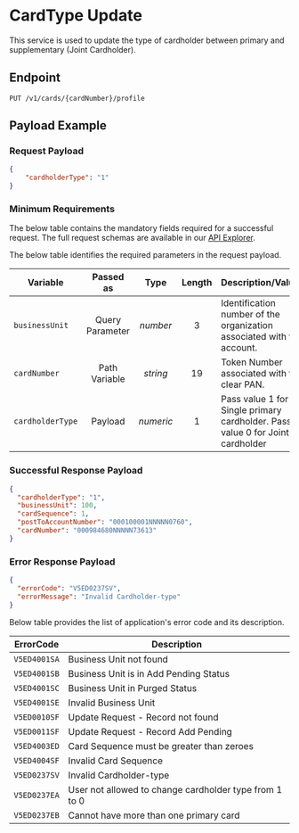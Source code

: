 # CardType Update

This service is used to update the type of cardholder between primary and supplementary (Joint Cardholder). 

## Endpoint

`PUT /v1/cards/{cardNumber}/profile`

## Payload Example

### Request Payload

```json
{
    "cardholderType": "1"
}
```

### Minimum Requirements

The below table contains the mandatory fields required for a successful request. The full request schemas are available in our [API Explorer](../api/?type=put&path=/v1/cards/{cardNumber}/profile).

The below table identifies the required parameters in the request payload.

| Variable | Passed as | Type | Length | Description/Values |
| -------- | :-------: | :--: | :------------: | ------------------ |
| `businessUnit` | Query Parameter | *number* | 3 | Identification number of the organization associated with the account. |
| `cardNumber` | Path Variable | *string* | 19 | Token Number associated with the clear PAN. | 
| `cardholderType` | Payload | *numeric* | 1 | Pass value 1 for Single primary cardholder. Pass value 0 for Joint cardholder |

### Successful Response Payload

```json
{
  "cardholderType": "1",
  "businessUnit": 100,
  "cardSequence": 1,
  "postToAccountNumber": "000100001NNNNN0760",
  "cardNumber": "000984680NNNNN73613"
}
```

### Error Response Payload

```json
{
  "errorCode": "V5ED0237SV",
  "errorMessage": "Invalid Cardholder-type"  
}
```

Below table provides the list of application's error code and its description.

| ErrorCode |  Description |
| --------  | ------------------ |
|`V5ED4001SA` |Business Unit not found |
|`V5ED4001SB` |Business Unit is in Add Pending Status|
|`V5ED4001SC` |Business Unit in Purged Status|
|`V5ED4001SE` |Invalid Business Unit|
|`V5ED0010SF` |Update Request - Record not found|
|`V5ED0011SF` |Update Request - Record Add Pending|
|`V5ED4003ED` |Card Sequence must be greater than zeroes|
|`V5ED4004SF` |Invalid Card Sequence|
|`V5ED0237SV` |Invalid  Cardholder-type|
|`V5ED0237EA` |User not allowed to change cardholder type from 1 to 0 |
|`V5ED0237EB` |Cannot have more than one primary card|
